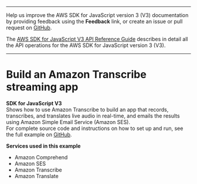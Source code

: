 --------

Help us improve the AWS SDK for JavaScript version 3 \(V3\) documentation by providing feedback using the **Feedback** link, or create an issue or pull request on [GitHub](https://github.com/awsdocs/aws-sdk-for-javascript-v3)\.

 The [AWS SDK for JavaScript V3 API Reference Guide](https://docs.aws.amazon.com/AWSJavaScriptSDK/v3/latest/index.html) describes in detail all the API operations for the AWS SDK for JavaScript version 3 \(V3\)\.

--------

# Build an Amazon Transcribe streaming app<a name="cross_TranscriptionStreamingApp_javascript_topic"></a>

**SDK for JavaScript V3**  
 Shows how to use Amazon Transcribe to build an app that records, transcribes, and translates live audio in real\-time, and emails the results using Amazon Simple Email Service \(Amazon SES\)\.   
 For complete source code and instructions on how to set up and run, see the full example on [GitHub](https://github.com/awsdocs/aws-doc-sdk-examples/tree/main/javascriptv3/example_code/cross-services/transcribe-streaming-app)\.   

**Services used in this example**
+ Amazon Comprehend
+ Amazon SES
+ Amazon Transcribe
+ Amazon Translate